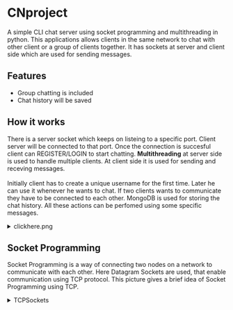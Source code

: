 # CNproject
A simple CLI chat server using socket programming and multithreading in python.
This applications allows clients in the same network to chat with other client or a group of clients together. 
It has sockets at server and client side which are used for sending messages.

## Features
* Group chatting is included
* Chat history will be saved

## How it works
There is a server socket which keeps on listeing to a specific port. Client server will be connected to that port. 
Once the connection is succesful client can REGISTER/LOGIN to start chatting.
**Multithreading** at server side is used to handle multiple clients. At client side it is used for sending and receving messages.<br><br>
Initially client has to create a unique username for the first time. 
Later he can use it whenever he wants to chat. If two clients wants to communicate they have to be connected to each other. MongoDB is used for storing the chat history.
All these actions can be perfomed using some specific messages.

<details>
  <summary>clickhere.png</summary>
  
   ![display](images/abcd.png)
   
</details>

## Socket Programming
Socket Programming is a way of connecting two nodes on a network to communicate with each other. Here Datagram Sockets are used, that enable communication using TCP protocol. 
This picture gives a brief idea of Socket Programming using TCP. 
<details>
  <summary>TCPSockets</summary>
  
   ![display](images/TCPsockets.png)
   
</details>
